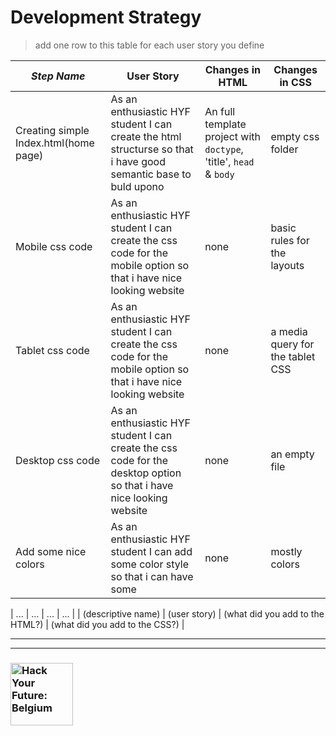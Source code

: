 # Development Strategy

> add one row to this table for each user story you define

| _Step Name_ | User Story | Changes in HTML | Changes in CSS |
| --- | --- | --- | --- |
| Creating simple Index.html(home page) | As an enthusiastic HYF student I can create the html structurse so that i have good semantic base to buld upono | An full template project with `doctype`, 'title', `head` & `body` | empty css folder|
| Mobile css code | As an enthusiastic HYF student I can create the css code for the mobile option so that i have nice looking website| none | basic rules for the layouts |
| Tablet css code | As an enthusiastic HYF student I can create the css code for the mobile option so that i have nice looking website| none | a media query for the tablet CSS |
| Desktop css code | As an enthusiastic HYF student I can create the css code for the desktop option so that i have nice looking website| none | an empty file |
| Add some nice colors | As an enthusiastic HYF student I can add some color style so that i can have some | none | mostly colors |

| ... | ... | ... | ... |
| (descriptive name) | (user story) | (what did you add to the HTML?) | (what did you add to the CSS?) |


---
---

### <a href="https://hackyourfuture.be" target="_blank"><img src="https://user-images.githubusercontent.com/18554853/63941625-4c7c3d00-ca6c-11e9-9a76-8d5e3632fe70.jpg" width="100" height="100" alt="Hack Your Future: Belgium"></a>

